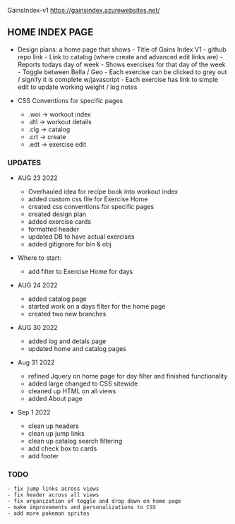 GainsIndex-v1 https://gainsindex.azurewebsites.net/

## HOME INDEX PAGE 
- Design plans: a home page that shows
                - Title of Gains Index V1
                - github repo link
                - Link to catalog (where create and advanced edit links are)
                - Reports todays day of week
                - Shows exercises for that day of the week 
                    - Toggle between Bella / Geo
                    - Each exercise can be clicked to grey out / signify it is complete w/javascript
                    - Each exercise has link to simple edit to update working weight / log notes

- CSS Conventions for specific pages
    - .woi -> workout index
    - .dtl -> workout details 
    - .clg -> catalog
    - .crt -> create
    - .edt -> exercise edit

### UPDATES 
- AUG 23 2022
    - Overhauled idea for recipe book into workout index
    - added custom css file for Exercise Home 
    - created css conventions for specific pages
    - created design plan
    - added exercise cards
    - formatted header
    - updated DB to have actual exercises
    - added gitignore for bin & obj

- Where to start:
    - add filter to Exercise Home for days 

- AUG 24 2022
    - added catalog page
    - started work on a days filter for the home page 
    - created two new branches 

- AUG 30 2022
    - added log and detals page
    - updated home and catalog pages

- Aug 31 2022
    - refined Jquery on home page for day filter and finished functionality
    - added large changed to CSS sitewide
    - cleaned up HTML on all views
    - added About page

- Sep 1 2022
    - clean up headers
    - clean up jump links
    - clean up catalog search filtering
    - add check box to cards
    - add footer

### TODO
    - fix jump links across views
    - fix header across all views
    - fix organization of toggle and drop down on home page
    - make improvements and personalizations to CSS
    - add more pokemon sprites